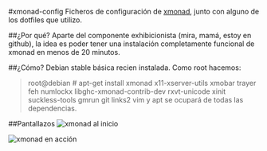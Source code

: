 #xmonad-config
Ficheros de configuración de [xmonad](http://xmonad.org), junto con
alguno de los dotfiles que utilizo. 

##¿Por qué? 
Aparte del componente exhibicionista (mira, mamá, estoy en github), la
idea es poder tener una instalación completamente funcional de xmonad en
menos de 20 minutos.

##¿Cómo?
Debian stable básica recien instalada. Como root hacemos:
>root@debian # apt-get install xmonad x11-xserver-utils xmobar trayer 
>feh numlockx libghc-xmonad-contrib-dev rxvt-unicode xinit suckless-tools 
>gmrun git links2 vim
y apt se ocupará de todas las dependencias.

##Pantallazos
![xmonad al inicio](/benalb/xmonad-config/raw/master/images/clean.png)

![xmonad en acción](/benalb/xmonad-config/raw/master/images/xvt.png)
